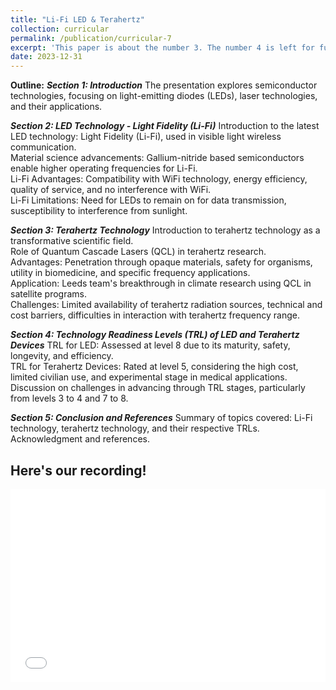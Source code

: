 ```yaml
---
title: "Li-Fi LED & Terahertz"
collection: curricular
permalink: /publication/curricular-7
excerpt: 'This paper is about the number 3. The number 4 is left for future work.'
date: 2023-12-31
---
```



**Outline:** 
***Section 1: Introduction***
The presentation explores semiconductor technologies, focusing on light-emitting diodes (LEDs), laser technologies, and their applications.

***Section 2: LED Technology - Light Fidelity (Li-Fi)***
Introduction to the latest LED technology: Light Fidelity (Li-Fi), used in visible light wireless communication.  
Material science advancements: Gallium-nitride based semiconductors enable higher operating frequencies for Li-Fi.  
Li-Fi Advantages: Compatibility with WiFi technology, energy efficiency, quality of service, and no interference with WiFi.  
Li-Fi Limitations: Need for LEDs to remain on for data transmission, susceptibility to interference from sunlight.  

***Section 3: Terahertz Technology***
Introduction to terahertz technology as a transformative scientific field.  
Role of Quantum Cascade Lasers (QCL) in terahertz research.  
Advantages: Penetration through opaque materials, safety for organisms, utility in biomedicine, and specific frequency applications.  
Application: Leeds team's breakthrough in climate research using QCL in satellite programs.  
Challenges: Limited availability of terahertz radiation sources, technical and cost barriers, difficulties in interaction with terahertz frequency range. 

***Section 4: Technology Readiness Levels (TRL) of LED and Terahertz Devices***
TRL for LED: Assessed at level 8 due to its maturity, safety, longevity, and efficiency.  
TRL for Terahertz Devices: Rated at level 5, considering the high cost, limited civilian use, and experimental stage in medical applications.  
Discussion on challenges in advancing through TRL stages, particularly from levels 3 to 4 and 7 to 8.  

***Section 5: Conclusion and References***
Summary of topics covered: Li-Fi technology, terahertz technology, and their respective TRLs.  
Acknowledgment and references.  

Here's our recording!
---

<div style="position: relative; padding-bottom: 56.25%; padding-top: 25px; height: 0;">
  <iframe src="//player.bilibili.com/player.html?bvid=BV16e411U7q8&page=1" style="position: absolute; top: 0; left: 0; width: 100%; height: 100%;" frameborder="0" allowfullscreen></iframe>
</div>
